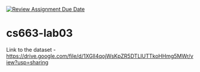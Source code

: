 [![Review Assignment Due Date](https://classroom.github.com/assets/deadline-readme-button-8d59dc4de5201274e310e4c54b9627a8934c3b88527886e3b421487c677d23eb.svg)](https://classroom.github.com/a/1ntZw6v0)
# cs663-lab03

Link to the dataset - https://drive.google.com/file/d/1XGll4qojWsKpZR5DTLIUTTkoHHmg5MWr/view?usp=sharing
